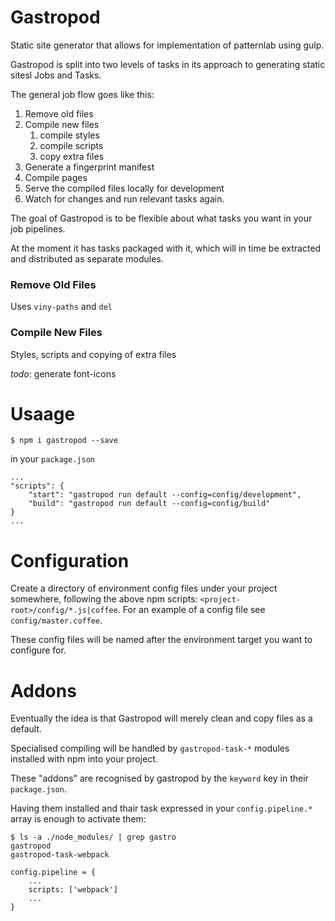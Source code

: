 # Gastropod

Static site generator that allows for implementation of patternlab using gulp.

Gastropod is split into two levels of tasks in its approach to generating static sitesl Jobs and Tasks.

The general job flow goes like this:

1. Remove old files
2. Compile new files
    1. compile styles
    2. compile scripts
    3. copy extra files
3. Generate a fingerprint manifest
4. Compile pages
5. Serve the compiled files locally for development
6. Watch for changes and run relevant tasks again.


The goal of Gastropod is to be flexible about what tasks you want in your job pipelines.

At the moment it has tasks packaged with it, which will in time be extracted and distributed as separate modules.


### Remove Old Files

Uses `viny-paths` and `del`

### Compile New Files

Styles, scripts and copying of extra files

*todo*: generate font-icons


# Usaage

```
$ npm i gastropod --save
```

in your `package.json`

```
...
"scripts": {
    "start": "gastropod run default --config=config/development",
    "build": "gastropod run default --config=config/build"
}
...
```

# Configuration

Create a directory of environment config files under your project somewhere, following the above npm scripts: `<project-root>/config/*.js|coffee`. For an example of a config file see `config/master.coffee`.

These config files will be named after the environment target you want to configure for.

# Addons

Eventually the idea is that Gastropod will merely clean and copy files as a default.

Specialised compiling will be handled by `gastropod-task-*` modules installed with npm into your project.

These "addons" are recognised by gastropod by the `keyword` key in their `package.json`.

Having them installed and thair task expressed in your `config.pipeline.*` array is enough to activate them:

```
$ ls -a ./node_modules/ | grep gastro
gastropod
gastropod-task-webpack
```

```
config.pipeline = {
    ...
    scripts: ['webpack']
    ...
}
```
